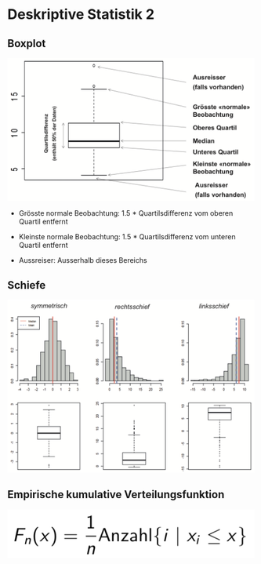 # Deskriptive Statistik 2

## Boxplot
![](2018-09-28-13-36-08.png)

* Grösste normale Beobachtung: 1.5 *                    Quartilsdifferenz vom oberen Quartil entfernt

* Kleinste normale Beobachtung: 1.5 *                   Quartilsdifferenz vom unteren Quartil entfernt

* Aussreiser: Ausserhalb dieses Bereichs

## Schiefe
![](2018-09-28-13-45-07.png)

## Empirische kumulative Verteilungsfunktion
![](2018-09-28-13-54-07.png)
